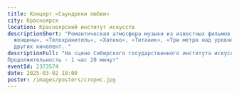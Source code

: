 ```yaml
---
title: Концерт «Саундреки любви»
city: Красноярск
location: Красноярский институт искусств
descriptionShort: "Романтическая атмосфера музыки из известных фильмов «Запах
  женщины», «Телохранитель», «Хатико», «Титаник», «Три метра над уровнем неба» и
  других кинолент. "
descriptionFull: "На сцене Сибирского государственного института искусств им. Д. Хворостовского солисты оркестра «Маэстро» представят премьеру программы «Саундтреки любви»! Приглашаем зрителей насладиться романтической атмосферой музыки из известных фильмов, от которой замирают сердца. На концерте прозвучит музыка из фильмов «Запах женщины», «Телохранитель», «Хатико», «Титаник», «Три метра над уровнем неба» и других кинолент. Эти музыкальные киношедевры разбудят теплые воспоминания и искренние чувства, окутают атмосферой нежности и влюблённости. Исполнители: 3 вокалиста, 2 виолончели, скрипка, фортепиано, ударные инструменты.
Продолжительность - 1 час 20 минут"
eventId: 2373574
date: 2025-03-02 18:00
poster: /images/posters/сторис.jpg
---
```

